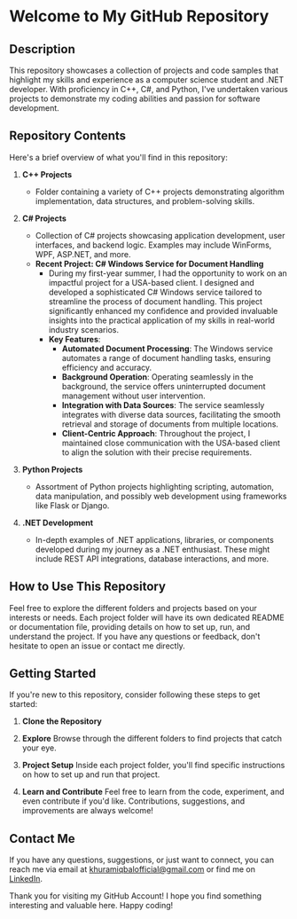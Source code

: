 # Welcome to My GitHub Repository

## Description

This repository showcases a collection of projects and code samples that highlight my skills and experience as a computer science student and .NET developer. With proficiency in C++, C#, and Python, I've undertaken various projects to demonstrate my coding abilities and passion for software development.

## Repository Contents

Here's a brief overview of what you'll find in this repository:

1. **C++ Projects**
   - Folder containing a variety of C++ projects demonstrating algorithm implementation, data structures, and problem-solving skills.

2. **C# Projects**
   - Collection of C# projects showcasing application development, user interfaces, and backend logic. Examples may include WinForms, WPF, ASP.NET, and more.
   - **Recent Project: C# Windows Service for Document Handling**
     - During my first-year summer, I had the opportunity to work on an impactful project for a USA-based client. I designed and developed a sophisticated C# Windows service tailored to streamline the process of document handling. This project significantly enhanced my confidence and provided invaluable insights into the practical application of my skills in real-world industry scenarios.
     - **Key Features**:
       - **Automated Document Processing**: The Windows service automates a range of document handling tasks, ensuring efficiency and accuracy.
       - **Background Operation**: Operating seamlessly in the background, the service offers uninterrupted document management without user intervention.
       - **Integration with Data Sources**: The service seamlessly integrates with diverse data sources, facilitating the smooth retrieval and storage of documents from multiple locations.
       - **Client-Centric Approach**: Throughout the project, I maintained close communication with the USA-based client to align the solution with their precise requirements.

3. **Python Projects**
   - Assortment of Python projects highlighting scripting, automation, data manipulation, and possibly web development using frameworks like Flask or Django.

4. **.NET Development**
   - In-depth examples of .NET applications, libraries, or components developed during my journey as a .NET enthusiast. These might include REST API integrations, database interactions, and more.

## How to Use This Repository

Feel free to explore the different folders and projects based on your interests or needs. Each project folder will have its own dedicated README or documentation file, providing details on how to set up, run, and understand the project. If you have any questions or feedback, don't hesitate to open an issue or contact me directly.

## Getting Started

If you're new to this repository, consider following these steps to get started:

1. **Clone the Repository**
   
2. **Explore**
Browse through the different folders to find projects that catch your eye.

3. **Project Setup**
Inside each project folder, you'll find specific instructions on how to set up and run that project.

4. **Learn and Contribute**
Feel free to learn from the code, experiment, and even contribute if you'd like. Contributions, suggestions, and improvements are always welcome!

## Contact Me

If you have any questions, suggestions, or just want to connect, you can reach me via email at khuramiqbalofficial@gmail.com or find me on [LinkedIn](https://www.linkedin.com/in/khuram-iqbal/).

Thank you for visiting my GitHub Account! I hope you find something interesting and valuable here. Happy coding!

